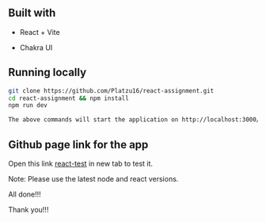 ## Built with

- React + Vite

- Chakra UI

## Running locally

```sh
git clone https://github.com/Platzu16/react-assignment.git
cd react-assignment && npm install
npm run dev

The above commands will start the application on http://localhost:3000/react-assignment/
```

## Github page link for the app

Open this link [react-test](https://platzu16.github.io/react-assignment/) in new tab to test it.





Note: Please use the latest node and react versions.

All done!!!

Thank you!!!
